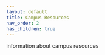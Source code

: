 ```yaml
---
layout: default
title: Campus Resources
nav_order: 2
has_children: true
---
```


information about campus resources
